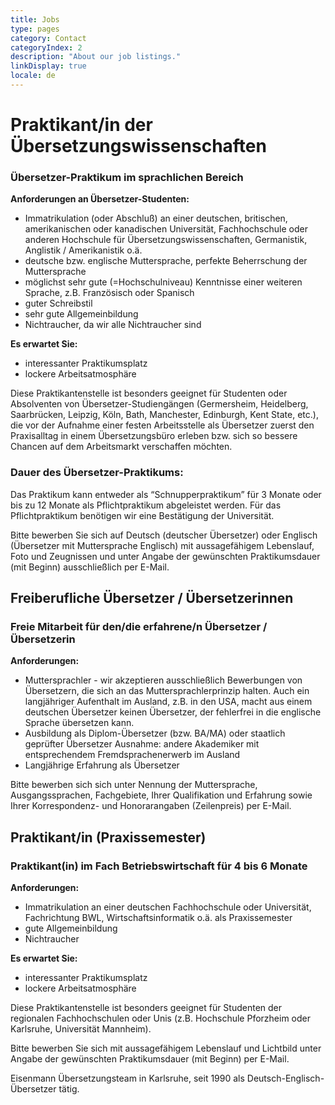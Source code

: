 ```yaml
---
title: Jobs
type: pages
category: Contact
categoryIndex: 2
description: "About our job listings."
linkDisplay: true
locale: de
---
```


# Praktikant/in der Übersetzungswissenschaften
### Übersetzer-Praktikum im sprachlichen Bereich

**Anforderungen an Übersetzer-Studenten:**
- Immatrikulation (oder Abschluß) an einer deutschen, britischen, amerikanischen oder  kanadischen Universität, Fachhochschule oder anderen Hochschule für  Übersetzungswissenschaften, Germanistik, Anglistik / Amerikanistik o.ä.
- deutsche bzw. englische Muttersprache, perfekte Beherrschung der Muttersprache
- möglichst sehr gute (=Hochschulniveau) Kenntnisse einer weiteren Sprache, z.B. Französisch oder Spanisch
- guter Schreibstil
- sehr gute Allgemeinbildung
- Nichtraucher, da wir alle Nichtraucher sind

**Es erwartet Sie:**
- interessanter Praktikumsplatz
- lockere Arbeitsatmosphäre

Diese Praktikantenstelle ist besonders geeignet für Studenten oder Absolventen von Übersetzer-Studiengängen (Germersheim, Heidelberg, Saarbrücken, Leipzig, Köln, Bath, Manchester, Edinburgh, Kent State, etc.), die vor der Aufnahme einer festen Arbeitsstelle als Übersetzer zuerst den Praxisalltag in einem Übersetzungsbüro erleben bzw. sich so bessere Chancen auf dem Arbeitsmarkt verschaffen möchten.

### Dauer des Übersetzer-Praktikums:
Das Praktikum kann entweder als “Schnupperpraktikum” für 3 Monate oder bis zu 12 Monate als Pflichtpraktikum abgeleistet werden. Für das Pflichtpraktikum benötigen wir eine Bestätigung der  Universität.

Bitte bewerben Sie sich auf Deutsch (deutscher Übersetzer) oder Englisch (Übersetzer mit Muttersprache Englisch) mit aussagefähigem Lebenslauf, Foto und Zeugnissen und unter Angabe der gewünschten Praktikumsdauer (mit Beginn) ausschließlich per E-Mail.

## Freiberufliche Übersetzer / Übersetzerinnen
### Freie Mitarbeit für den/die  erfahrene/n Übersetzer  /Übersetzerin
**Anforderungen:**
- Muttersprachler - wir akzeptieren ausschließlich Bewerbungen von Übersetzern, die sich an das Muttersprachlerprinzip halten. Auch ein langjähriger Aufenthalt im Ausland, z.B. in den USA, macht aus einem deutschen Übersetzer keinen Übersetzer, der fehlerfrei in die englische Sprache übersetzen kann.
- Ausbildung als Diplom-Übersetzer (bzw. BA/MA) oder staatlich geprüfter Übersetzer Ausnahme: andere Akademiker mit entsprechendem Fremdsprachenerwerb im Ausland
- Langjährige Erfahrung als Übersetzer

Bitte bewerben sich sich unter Nennung der Muttersprache, Ausgangssprachen, Fachgebiete, Ihrer Qualifikation und Erfahrung sowie Ihrer Korrespondenz- und Honorarangaben (Zeilenpreis) per E-Mail.

## Praktikant/in (Praxissemester)
### Praktikant(in) im Fach Betriebswirtschaft für 4 bis 6 Monate

**Anforderungen:**
- Immatrikulation an einer deutschen Fachhochschule oder Universität, Fachrichtung BWL,   Wirtschaftsinformatik o.ä. als Praxissemester
- gute Allgemeinbildung
- Nichtraucher

**Es erwartet Sie:**
- interessanter Praktikumsplatz
- lockere Arbeitsatmosphäre

Diese Praktikantenstelle ist besonders geeignet für Studenten der regionalen Fachhochschulen oder Unis (z.B. Hochschule Pforzheim oder Karlsruhe, Universität Mannheim).

Bitte bewerben Sie sich mit aussagefähigem Lebenslauf und Lichtbild unter Angabe der gewünschten Praktikumsdauer (mit Beginn) per E-Mail.

Eisenmann Übersetzungsteam in Karlsruhe, seit 1990 als Deutsch-Englisch-Übersetzer tätig.
